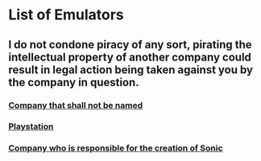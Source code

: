 # List of Emulators

## I do not condone piracy of any sort, pirating the intellectual property of another company could result in legal action being taken against you by the company in question.

### [Company that shall not be named](https://github.com/Emulation-Resources/Emulation/tree/main/Company%20that%20shall%20not%20be%20named)

### [Playstation](https://github.com/Emulation-Resources/Emulation/tree/main/Playstation)

### [Company who is responsible for the creation of Sonic](https://github.com/Emulation-Resources/Emulation/tree/main/Company%20who%20is%20responsible%20for%20the%20creation%20of%20Sonic)
